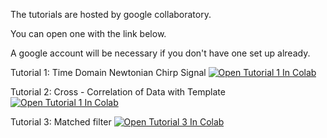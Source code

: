 The tutorials are hosted by google collaboratory. 

You can open one with the link below.

A google account will be necessary if you don't have one set up already.

Tutorial 1: Time Domain Newtonian Chirp Signal
[![Open Tutorial 1 In Colab](https://colab.research.google.com/assets/colab-badge.svg)](https://colab.research.google.com/github/Sudhagar7/GW_tutorials/blob/master/Tutorial_1.ipynb)

Tutorial 2: Cross - Correlation of Data with Template
[![Open Tutorial 1 In Colab](https://colab.research.google.com/assets/colab-badge.svg)](https://colab.research.google.com/github/Sudhagar7/GW_tutorials/blob/master/Tutorial_2.ipynb)

Tutorial 3: Matched filter
[![Open Tutorial 3 In Colab](https://colab.research.google.com/assets/colab-badge.svg)](https://colab.research.google.com/github/Sudhagar7/GW_tutorials/blob/master/Tutorial_3.ipynb)
